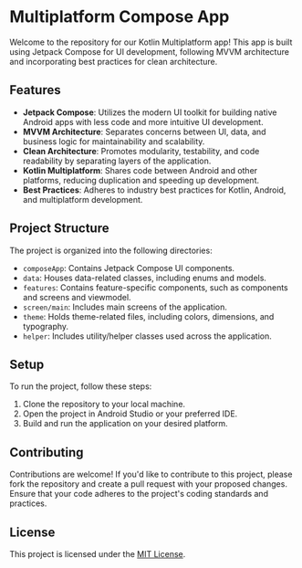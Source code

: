 # Multiplatform Compose App

Welcome to the repository for our Kotlin Multiplatform app! This app is built using Jetpack Compose for UI development, following MVVM architecture and incorporating best practices for clean architecture.

## Features

- **Jetpack Compose**: Utilizes the modern UI toolkit for building native Android apps with less code and more intuitive UI development.
- **MVVM Architecture**: Separates concerns between UI, data, and business logic for maintainability and scalability.
- **Clean Architecture**: Promotes modularity, testability, and code readability by separating layers of the application.
- **Kotlin Multiplatform**: Shares code between Android and other platforms, reducing duplication and speeding up development.
- **Best Practices**: Adheres to industry best practices for Kotlin, Android, and multiplatform development.

## Project Structure

The project is organized into the following directories:

- `composeApp`: Contains Jetpack Compose UI components.
- `data`: Houses data-related classes, including enums and models.
- `features`: Contains feature-specific components, such as components and screens and viewmodel.
- `screen/main`: Includes main screens of the application.
- `theme`: Holds theme-related files, including colors, dimensions, and typography.
- `helper`: Includes utility/helper classes used across the application.

## Setup

To run the project, follow these steps:

1. Clone the repository to your local machine.
2. Open the project in Android Studio or your preferred IDE.
3. Build and run the application on your desired platform.

## Contributing

Contributions are welcome! If you'd like to contribute to this project, please fork the repository and create a pull request with your proposed changes. Ensure that your code adheres to the project's coding standards and practices.

## License

This project is licensed under the [MIT License](LICENSE).
